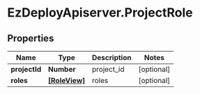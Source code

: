 # EzDeployApiserver.ProjectRole

## Properties
Name | Type | Description | Notes
------------ | ------------- | ------------- | -------------
**projectId** | **Number** | project_id | [optional] 
**roles** | [**[RoleView]**](RoleView.md) | roles | [optional] 


